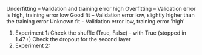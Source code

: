 Underfitting – Validation and training error high
Overfitting – Validation error is high, training error low
Good fit – Validation error low, slightly higher than the training error
Unknown fit - Validation error low, training error 'high'

1. Experiment 1:
    Check the shuffle (True, False) - with True (stopped in 1.47+)
    Check the dropout for the second layer 
2. Experiment 2:
    

    
    
    
    
